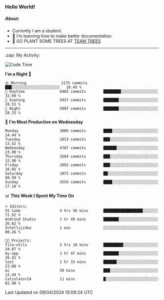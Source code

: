 ### Hello World!

##### About:
- Currently I am a student.
- 🌱 I’m learning how to make better documentation.
- 🌱 GO PLANT SOME TREES AT [TEAM TREES](https://teamtrees.org/)

---
  <summary>:zap: My Activity:</summary>
  
<!--START_SECTION:waka-->
![Code Time](http://img.shields.io/badge/Code%20Time-1%2C313%20hrs%2012%20mins-blue)

**I'm a Night 🦉** 

```text
🌞 Morning                2175 commits        ███░░░░░░░░░░░░░░░░░░░░░░   10.45 % 
🌆 Daytime                6803 commits        ████████░░░░░░░░░░░░░░░░░   32.69 % 
🌃 Evening                5937 commits        ███████░░░░░░░░░░░░░░░░░░   28.53 % 
🌙 Night                  5897 commits        ███████░░░░░░░░░░░░░░░░░░   28.33 % 
```
📅 **I'm Most Productive on Wednesday** 

```text
Monday                   3005 commits        ████░░░░░░░░░░░░░░░░░░░░░   14.44 % 
Tuesday                  2813 commits        ███░░░░░░░░░░░░░░░░░░░░░░   13.52 % 
Wednesday                4787 commits        ██████░░░░░░░░░░░░░░░░░░░   23.00 % 
Thursday                 2684 commits        ███░░░░░░░░░░░░░░░░░░░░░░   12.90 % 
Friday                   2092 commits        ███░░░░░░░░░░░░░░░░░░░░░░   10.05 % 
Saturday                 1872 commits        ██░░░░░░░░░░░░░░░░░░░░░░░   08.99 % 
Sunday                   3559 commits        ████░░░░░░░░░░░░░░░░░░░░░   17.10 % 
```


📊 **This Week I Spent My Time On** 

```text
🔥 Editors: 
VS Code                  4 hrs 56 mins       ██████████████████░░░░░░░   72.92 % 
Android Studio           1 hr 49 mins        ███████░░░░░░░░░░░░░░░░░░   26.82 % 
Intellijidea             1 min               ░░░░░░░░░░░░░░░░░░░░░░░░░   00.26 % 

🐱‍💻 Projects: 
file-utils               2 hrs 18 mins       █████████░░░░░░░░░░░░░░░░   34.07 % 
my-app                   1 hr 47 mins        ███████░░░░░░░░░░░░░░░░░░   26.42 % 
test                     1 hr 33 mins        ██████░░░░░░░░░░░░░░░░░░░   23.08 % 
wc                       50 mins             ███░░░░░░░░░░░░░░░░░░░░░░   12.44 % 
CalculatorCA             11 mins             █░░░░░░░░░░░░░░░░░░░░░░░░   02.90 % 
```


 Last Updated on 09/04/2024 13:09:24 UTC
<!--END_SECTION:waka-->
